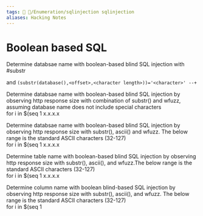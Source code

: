 ```yaml
---
tags: 🔻 🔻/Enumeration/sqlinjection sqlinjection
aliases: Hacking Notes
---
```


# Boolean based SQL

Determine databsae name with boolean-based blind SQL injection with #substr  
  


and `(substr(database(),<offset>,<character length>))='<character>' --+  `
  
  
Determine databsae name with boolean-based blind SQL injection by observing http response size with combination of substr() and wfuzz, assuming database name does not include special characters  
for i in $(seq 1 x.x.x.x  
  
Determine databsae name with boolean-based blind SQL injection by observing http response size with substr(), ascii() and wfuzz. The below range is the standard ASCII characters (32-127)  
for i in $(seq 1 x.x.x.x  
  
Determine table name with boolean-based blind SQL injection by observing http response size with substr(), ascii(), and wfuzz.The below range is the standard ASCII characters (32-127)  
for i in $(seq 1 x.x.x.x  
  
Determine column name with boolean blind-based SQL injection by observing http response size with substr(), ascii(), and wfuzz. The below range is the standard ASCII characters (32-127)  
for i in $(seq 1